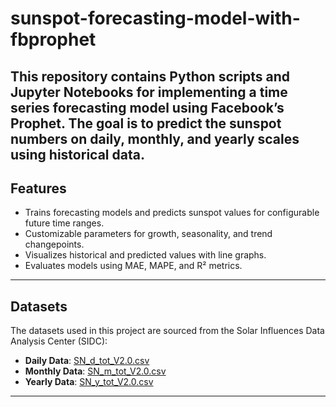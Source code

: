 # sunspot-forecasting-model-with-fbprophet

This repository contains Python scripts and Jupyter Notebooks for implementing a time series forecasting model using Facebook’s Prophet. The goal is to predict the sunspot numbers on daily, monthly, and yearly scales using historical data. 
---
## **Features**
- Trains forecasting models and predicts sunspot values for configurable future time ranges.
- Customizable parameters for growth, seasonality, and trend changepoints.
- Visualizes historical and predicted values with line graphs.
- Evaluates models using MAE, MAPE, and R² metrics.

---
## **Datasets**
The datasets used in this project are sourced from the Solar Influences Data Analysis Center (SIDC):

- **Daily Data**: [SN_d_tot_V2.0.csv](http://www.sidc.be/silso/infosndtot)
- **Monthly  Data**: [SN_m_tot_V2.0.csv](http://www.sidc.be/silso/infosnmtot)
- **Yearly  Data**: [SN_y_tot_V2.0.csv](http://www.sidc.be/silso/infosnytot)

---

